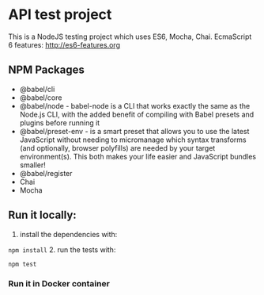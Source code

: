 # API test project
This is a NodeJS testing project which uses ES6, Mocha, Chai.
EcmaScript 6 features: http://es6-features.org

## NPM Packages
- @babel/cli
- @babel/core
- @babel/node - babel-node is a CLI that works exactly the same as the Node.js CLI, with the added benefit of compiling with Babel presets and plugins before running it
- @babel/preset-env - is a smart preset that allows you to use the latest JavaScript without needing to micromanage which syntax transforms (and optionally, browser polyfills) are needed by your target environment(s). This both makes your life easier and JavaScript bundles smaller!
- @babel/register
- Chai
- Mocha

## Run it locally:
1. install the dependencies with:

```npm install```
2. run the tests with:

```npm test```

### Run it in Docker container
